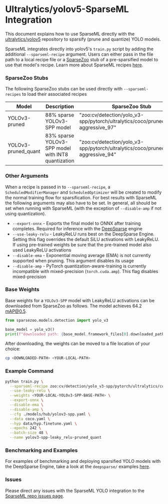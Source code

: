 <!--
Copyright (c) 2021 - present / Neuralmagic, Inc. All Rights Reserved.

Licensed under the Apache License, Version 2.0 (the "License");
you may not use this file except in compliance with the License.
You may obtain a copy of the License at

   http://www.apache.org/licenses/LICENSE-2.0

Unless required by applicable law or agreed to in writing,
software distributed under the License is distributed on an "AS IS" BASIS,
WITHOUT WARRANTIES OR CONDITIONS OF ANY KIND, either express or implied.
See the License for the specific language governing permissions and
limitations under the License.
-->

# Ultralytics/yolov5-SparseML Integration
This document explains how to use SparseML directly with the
[ultralytics/yolov5](https://github.com/ultralytics/yolov5) repository to sparsify
(prune and quantize) YOLO models.

SparseML integrates directly into yolov5's `train.py` script by adding the additional
`--sparseml-recipe` argument.  Users can either pass in the file path to a local recipe
file or a [SparseZoo](https://github.com/neuralmagic/sparsezoo) stub of a pre-sparsified
model to use that model's recipe.  Learn more about SparseML recipes
[here](https://docs.neuralmagic.com/sparseml/source/recipes.html).

### SparseZoo Stubs
The following SparseZoo stubs can be used directly with `--sparseml-recipes` to load
their associated recipes

| Model | Description | SparseZoo Stub |
| ----------- | ----------- | ----------- |
| YOLOv3-pruned | 88% sparse YOLOv3-SPP model | "zoo:cv/detection/yolo_v3-spp/pytorch/ultralytics/coco/pruned-aggressive_97" |
| YOLOv3-pruned_quant | 83% sparse YOLOv3-SPP model with INT8 quantization | "zoo:cv/detection/yolo_v3-spp/pytorch/ultralytics/coco/pruned_quant-aggressive_94" |


### Other Arguments
When a recipe is passed in to `--sparseml-recipe`, a `ScheduledModifierManager`
and `ScheduledOptimizer` will be created to modify the normal training flow for
sparsification. For best results with SparseML the following arguments may also
have to be set.  In general, all should be set when running with SparseML
(with the exception of `--disable-amp` if not using quantization).

* `--export-onnx` - Exports the final model to ONNX after training completes. Required
    for inference with the [DeepSparse](https://github.com/neuralmagic/deepsparse)
    engine
* `--use-leaky-relu` - LeakyReLU runs best on the DeepSparse Engine. Setting this flag
    overrides the default SiLU activations with LeakyReLU. If using pre-trained weights
    be sure that the pre-trained model also used LeakyReLU activations
* `--disable-ema` - Exponential moving average (EMA) is not currently supported when
    pruning. This argument disables its usage
* `--disable-amp` - PyTorch quantization-aware-training is currently incompatible with
    mixed-precision (`torch.cuda.amp`). This flag disables mixed-precision
    

### Base Weights
Base weights for a `YOLOv3-SPP` model with LeakyReLU activations can be downloaded from
SparseZoo as follows.  The model achieves 64.2 mAP@0.5.

```python
from sparsezoo.models.detection import yolo_v3

base_model = yolo_v3()
print(f"downloaded path: {base_model.framework_files[0].downloaded_path()}")
```

After downloading, the weights can be moved to a file location of your choice:
```bash
cp <DOWNLOADED-PATH> <YOUR-LOCAL-PATH>
```

### Example Command
```bash
python train.py \
  --sparseml-recipe zoo:cv/detection/yolo_v3-spp/pytorch/ultralytics/coco/pruned_quant-aggressive_94 \
  --use-leaky-relu \
  --weights <YOUR-LOCAL-YOLOv3-SPP-BASE-PATH> \
  --export-onnx \
  --disable-ema \
  --disable-amp \
  --cfg ./models/hub/yolov3-spp.yaml \
  --data coco.yaml \
  --hyp data/hyp.finetune.yaml \
  --epochs 242 \
  --batch-size 48 \
  --name yolov3-spp-leaky_relu-pruned_quant
```

### Benchmarking and Examples
For examples of benchmarking and deploying sparsified YOLO models with the DeepSparse
Engine, take a look at the `deepsparse/` examples
[here](https://github.com/neuralmagic/sparseml/tree/main/integrations/ultralytics).

### Issues
Please direct any issues with the SparseML YOLO integration to the [SparseML repo issues
page](https://github.com/neuralmagic/sparseml/issues).
